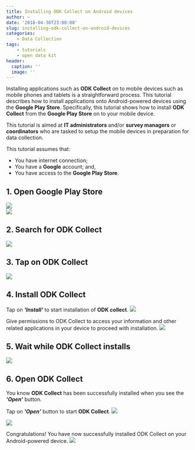 ```yaml
---
title: Installing ODK Collect on Android devices
author: ~
date: '2018-04-30T23:00:00'
slug: installing-odk-collect-on-android-devices
categories:
    - Data Collection
tags:
    - tutorials
    - open data kit
header:
  caption: ''
  image: ''
---
```


Installing applications such as **ODK Collect** on to mobile devices such as mobile phones and tablets is a straightforward process. This tutorial describes how to install applications onto Android-powered devices using the **Google Play Store**. Specifically, this tutorial shows how to install **ODK Collect** from the **Google Play Store** on to your mobile device.

This tutorial is aimed at **IT administrators** and/or **survey managers** or **coordinators** who are tasked to setup the mobile devices in preparation for data collection.

This tutorial assumes that:

* You have internet connection;
* You have a **Google** account; and,
* You have access to the **Google Play Store**.

## 1. Open Google Play Store
<img src="/img/tutorials/open-google-play-store.png" />
<br />

<img src="/img/tutorials/a60d5834-1bc4-4628-b69e-6e32ca96d1a5.png" />
<br />

## 2. Search for ODK Collect
<img src="/img/tutorials/search-for-odk-collect.png" />
<br />

## 3. Tap on ODK Collect
<img src="/img/tutorials/tap-on-odk-collect.png" />
<br />

## 4. Install ODK Collect
Tap on ***'Install'*** to start installation of **ODK collect**.
<img src="/img/tutorials/install-odk-collect.png" />
<br />

Give permissions to ODK Collect to access your information and other related applications in your device to proceed with installation.
<img src="/img/tutorials/aee6a05f-b4d5-43c5-976e-269b07e78972.png" />
<br />

## 5. Wait while ODK Collect installs
<img src="/img/tutorials/wait-while-odk-collect-installs.png" />
<br />

## 6. Open ODK Collect
You know **ODK Collect** has been successfully installed when you see the ***'Open'*** button.

Tap on ***'Open'*** button to start **ODK Collect**.
<img src="/img/tutorials/open-odk-collect-1.png" />
<br />

<img src="/img/tutorials/fee4bde7-9224-49ca-bc78-12a8811267b3.png" />
<br />

Congratulations! You have now successfully installed ODK Collect on your Android-powered device.
<img src="/img/tutorials/e9368bdb-3ef8-44b8-ace2-5b66a3a6f20e.png" />
&nbsp;<br />
&nbsp;
